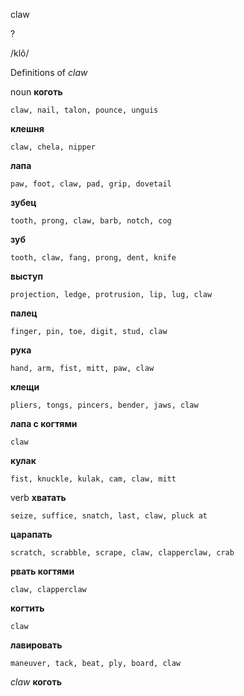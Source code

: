 claw

?

/klô/

Definitions of _claw_

noun
**коготь**

    claw, nail, talon, pounce, unguis
**клешня**

    claw, chela, nipper
**лапа**

    paw, foot, claw, pad, grip, dovetail
**зубец**

    tooth, prong, claw, barb, notch, cog
**зуб**

    tooth, claw, fang, prong, dent, knife
**выступ**

    projection, ledge, protrusion, lip, lug, claw
**палец**

    finger, pin, toe, digit, stud, claw
**рука**

    hand, arm, fist, mitt, paw, claw
**клещи**

    pliers, tongs, pincers, bender, jaws, claw
**лапа с когтями**

    claw
**кулак**

    fist, knuckle, kulak, cam, claw, mitt

verb
**хватать**

    seize, suffice, snatch, last, claw, pluck at
**царапать**

    scratch, scrabble, scrape, claw, clapperclaw, crab
**рвать когтями**

    claw, clapperclaw
**когтить**

    claw
**лавировать**

    maneuver, tack, beat, ply, board, claw

_claw_
**коготь**